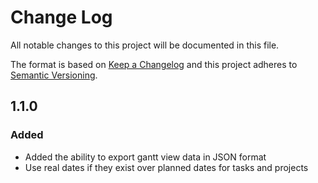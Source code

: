 # Change Log

All notable changes to this project will be documented in this file.

The format is based on [Keep a Changelog](http://keepachangelog.com/)
and this project adheres to [Semantic Versioning](http://semver.org/).

## 1.1.0

### Added

- Added the ability to export gantt view data in JSON format
- Use real dates if they exist over planned dates for tasks and projects

